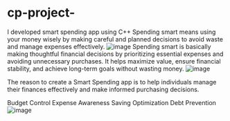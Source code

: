 # cp-project-
I developed smart spending app using C++
Spending smart means using your money wisely by making careful and planned decisions to avoid waste and manage expenses effectively.
![image](https://github.com/user-attachments/assets/f7e42201-871d-4ae2-b105-7b7075b643b1)
Spending smart is basically making thoughtful financial decisions by prioritizing essential expenses and avoiding unnecessary purchases. It helps maximize value, ensure financial stability, and achieve long-term goals without wasting money.
![image](https://github.com/user-attachments/assets/2a49e1c5-1ca5-4c39-9a23-b50a5ffe3c88)

The reason to create a Smart Spending app is to help individuals manage their finances effectively and make informed purchasing decisions.

Budget Control
Expense Awareness
Saving Optimization
Debt Prevention
![image](https://github.com/user-attachments/assets/3ca75c85-47ab-4d69-b4fd-400dbf0e33a4)

